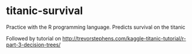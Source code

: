 # titanic-survival
Practice with the R programming language. Predicts survival on the titanic

Followed by tutorial on http://trevorstephens.com/kaggle-titanic-tutorial/r-part-3-decision-trees/
